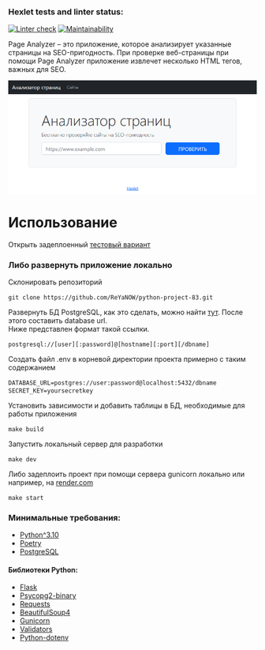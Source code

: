 ### Hexlet tests and linter status:

[![Linter check](https://github.com/ReYaNOW/python-project-83/actions/workflows/pyci.yml/badge.svg)](https://github.com/ReYaNOW/python-project-83/actions/workflows/action_tests.yml) [![Maintainability](https://api.codeclimate.com/v1/badges/cabad60e2d465cd10b5f/maintainability)](https://codeclimate.com/github/ReYaNOW/python-project-83/maintainability)  

Page Analyzer – это приложение, которое анализирует указанные страницы на
SEO-пригодность.
При проверке веб-страницы при помощи Page Analyzer приложение извлечет
несколько HTML тегов, важных для SEO.

![demo image](https://github.com/ReYaNOW/ReYaNOW/blob/main/image.png?raw=true)

# Использование

Открыть задеплоенный [тестовый вариант](https://page-analyzer-hexlet-test.onrender.com/)

### Либо развернуть приложение локально

Склонировать репозиторий

```
git clone https://github.com/ReYaNOW/python-project-83.git
```

Развернуть БД PostgreSQL, как это сделать, можно
найти [тут](https://github.com/Hexlet/ru-instructions/blob/main/postgresql.md).
После этого составить database url.  
Ниже представлен формат такой ссылки.

```
postgresql://[user][:password]@[hostname][:port][/dbname]
```

Создать файл .env в корневой директории проекта примерно c таким содержанием

```dotenv
DATABASE_URL=postgres://user:password@localhost:5432/dbname
SECRET_KEY=yoursecretkey
```  

Установить зависимости и добавить таблицы в БД, необходимые для работы
приложения

```
make build
```

Запустить локальный сервер для разработки

```
make dev
```  

Либо задеплоить проект при помощи сервера gunicorn локально или например, на [render.com](https://render.com/)

```
make start
```  

### Минимальные требования:

- [Python^3.10](https://www.python.org/)
- [Poetry](https://python-poetry.org/)
- [PostgreSQL](https://www.postgresql.org/)

#### Библиотеки Python:

- [Flask](https://pypi.org/project/Flask/)
- [Psycopg2-binary](https://pypi.org/project/psycopg2-binary/)
- [Requests](https://pypi.org/project/requests/)
- [BeautifulSoup4](https://pypi.org/project/beautifulsoup4/)
- [Gunicorn](https://pypi.org/project/gunicorn/)
- [Validators](https://pypi.org/project/validators/)
- [Python-dotenv](https://pypi.org/project/python-dotenv/)

